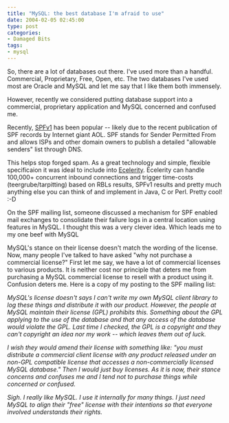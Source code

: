 ```yaml
---
title: "MySQL: the best database I'm afraid to use"
date: 2004-02-05 02:45:00
type: post
categories:
- Damaged Bits
tags:
- mysql
---
```


So, there are a lot of databases out there.  I've used more than a handful.  Commercial, Proprietary, Free, Open, etc.  The two databases I've used most are Oracle and MySQL and let me say that I like them both immensely.  <p>However, recently we considered putting database support into a commercial, proprietary application and MySQL concerned and confused me.</p>  <p>Recently, <a href="http://spf.pobox.com/">SPFv1</a> has been popular -- likely due to the recent publication of SPF records by Internet giant AOL.  SPF stands for Sender Permitted From and allows ISPs and other domain owners to publish a detailed "allowable senders" list through DNS.</p>  <p>This helps stop forged spam.  As a great technology and simple, flexible specificaion it was ideal to include into <a href="http://www.omniti.com/solutions/ecelerity.php">Ecelerity</a>.  Ecelerity can handle 100,000+ concurrent inbound connections and trigger time-costs (teergrube/tarpitting) based on RBLs results, SPFv1 results and pretty much anything else you can think of and implement in Java, C or Perl.  Pretty cool! :-D</p>  <p>On the SPF mailing list, someone discussed a mechanism for SPF enabled mail exchanges to consolidate their failure logs in a central location using features in MySQL.  I thought this was a very clever idea.  Which leads me to my one beef with MySQL</p>  <p>MySQL's stance on their license doesn't match the wording of the license.  Now, many people I've talked to have asked "why not purchase a commercial license?"  First let me say, we have a lot of commercial licenses to various products.  It is neither cost nor principle that deters me from purchasing a MySQL commercial license to resell with a product using it.  Confusion deters me.  Here is a copy of my posting to the SPF mailing list:</p>  <p style="font-style: italic"> MySQL's license doesn't says I can't write my own MySQL client library to log these things and distribute it with our product.  However, the people at MySQL maintain their license (GPL) prohibits this.  Something about the GPL applying to the use of the database and that any access of the database would violate the GPL.  Last time I checked, the GPL is a copyright and they can't copyright an idea nor my work -- which leaves them out of luck.</p>  <p style="font-style: italic"> I wish they would amend their license with something like: "you must distribute a commercial client license with any product released under an non-GPL compatible license that accesses a non-commercially licensed MySQL database."  Then I would just buy licenses.  As it is now, their stance concerns and confuses me and I tend not to purchase things while concerned or confused.</p>  <p style="font-style: italic"> Sigh.  I really like MySQL.  I use it internally for many things.  I just need MySQL to align their "free" license with their intentions so that everyone involved understands their rights. </p> 
